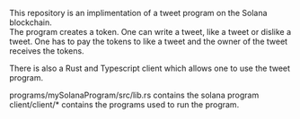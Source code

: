 This repository is an implimentation of a tweet program on the Solana blockchain.  
The program creates a token.  One can write a tweet, like a tweet or 
dislike a tweet.  One has to pay the tokens to like a tweet and the
owner of the tweet receives the tokens.

There is also a Rust and Typescript client which allows one to use the
tweet program.

programs/mySolanaProgram/src/lib.rs contains the solana program
client/client/* contains the programs used to run the program.



